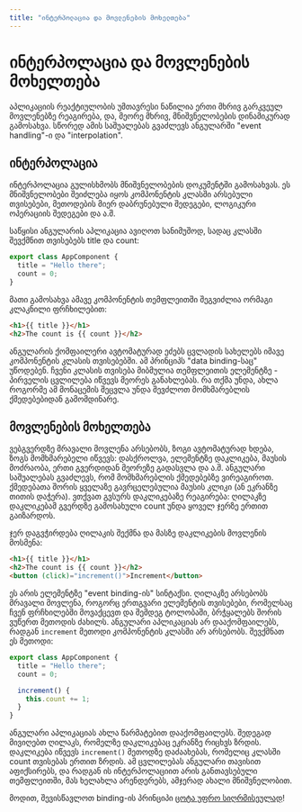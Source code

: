 ```yaml
---
title: "ინტერპოლაცია და მოვლენების მოხელთება"
---
```


# ინტერპოლაცია და მოვლენების მოხელთება

აპლიკაციის რეაქტიულობის უმთავრესი ნაწილია ერთი მხრივ გარკვეულ მოვლენებზე
რეაგირება, და, მეორე მხრივ, მნიშვნელობების დინამიკურად გამოსახვა. სწორედ
ამის საშუალებას გვაძლევს ანგულარში "event handling"-ი და "interpolation".

## ინტერპოლაცია

ინტერპოლაცია გულისხმობს მნიშვნელობების დოკუმენტში გამოსახვას. ეს მნიშვნელობები
შეიძლება იყოს კომპონენტის კლასში არსებული თვისებები, მეთოდების მიერ დაბრუნებული
შედეგები, ლოგიკური ოპერაციის შედეგები და ა.შ.

საწყისი ანგულარის აპლიკაცია ავიღოთ სანიმუშოდ, სადაც კლასში შევქმნით თვისებებს
title და count:

```ts
export class AppComponent {
  title = "Hello there";
  count = 0;
}
```

მათი გამოსახვა ამავე კომპონენტის თემფლეითში შეგვიძლია ორმაგი კლაკნილი ფრჩხილებით:

```html
<h1>{{ title }}</h1>
<h2>The count is {{ count }}</h2>
```

ანგულარის ქომფაილერი ავტომატურად ეძებს ცვლადის სახელებს იმავე კომპონენტის კლასის თვისებებში.
ამ პრინციპს "data binding-საც" უწოდებენ. ჩვენი კლასის თვისება მიბმულია თემფლეითის ელემენტზე -
პირველის ცვლილება იწვევს მეორეს განახლებას. რა თქმა უნდა, ახლა როგორმე ამ მონაცემის
შეცვლა უნდა შევძლოთ მომხმარებლის ქმედებებიდან გამომდინარე.

## მოვლენების მოხელთება

ვებგვერდზე მრავალი მოვლენა არსებობს, ზოგი ავტომატურად ხდება, ზოგს მომხმარებელი იწვევს:
დასქროლვა, ელემენტზე დაკლიკება, მაუსის მოძრაობა, ერთი გვერდიდან მეორეზე გადასვლა და ა.შ.
ანგულარი საშუალებას გვაძლევს, რომ მომხმარებლის ქმედებებზე ვირეაგიროთ. ქმედებათა შორის
ყველაზე გავრცელებულია მაუსის კლიკი (ან ეკრანზე თითის დაჭერა). ვთქვათ გვსურს დაკლიკებაზე
რეაგირება: ღილაკზე დაკლიკებამ გვერდზე გამოსახული count უნდა ყოველ ჯერზე ერთით გაიზარდოს.

ჯერ დაგვჭირდება ღილაკის შექმნა და მასზე დაკლიკების მოვლენის მოსმენა:

```html
<h1>{{ title }}</h1>
<h2>The count is {{ count }}</h2>
<button (click)="increment()">Increment</button>
```

ეს არის ელემენტზე "event binding-ის" სინტაქსი.
ღილაკზე არსებობს მრავალი მოვლენა, როგორც ერთგვარი ელემენტის თვისებები, რომელსაც ჩვენ
ფრჩხილებში მოვაქცევთ და შემდეგ ტოლობაში, ბრჭყალებს შორის ვუწერთ მეთოდის ძახილს.
ანგულარი აპლიკაციას არ დააქომფაილებს, რადგან `increment` მეთოდი კომპონენტის კლასში არ არსებობს.
შევქმნათ ეს მეთოდი:

```ts
export class AppComponent {
  title = "Hello there";
  count = 0;

  increment() {
    this.count += 1;
  }
}
```

ანგულარი აპლიკაციას ახლა წარმატებით დააქომფაილებს. შედეგად მივიღებთ ღილაკს, რომელზე დაკლიკებაც
ეკრანზე რიცხვს ზრდის. დაკლიკება იწვევს `increment()` მეთოდზე დაძაახებას, რომელიც კლასში count
თვისებას ერთით ზრდის. ამ ცვლილებას ანგულარი თავისით აფიქსირებს, და რადგან ის ინტერპოლაციით არის
განთავსებული თემფლეითში, მას ხელახლა არენდერებს, ამჯერად ახალი მნიშვნელობით.

მოდით, შევისწავლოთ binding-ის პრინციპი [ცოტა უფრო სიღრმისეულად](/data-binding/)!
